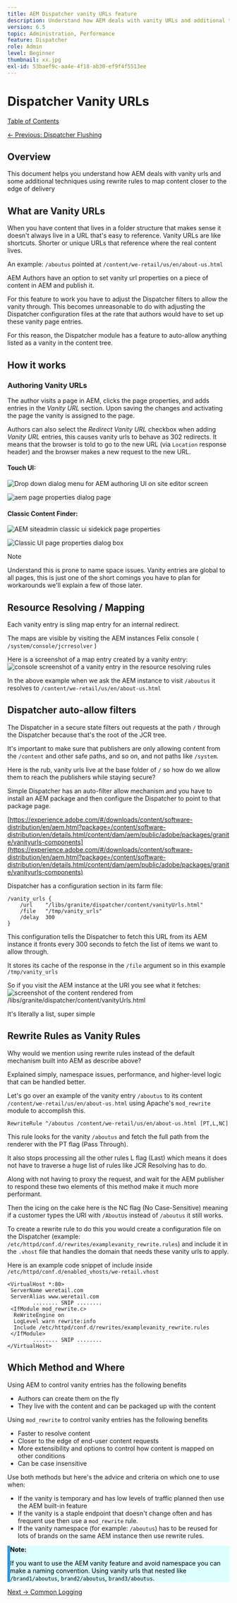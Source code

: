 ```yaml
---
title: AEM Dispatcher vanity URLs feature
description: Understand how AEM deals with vanity URLs and additional techniques using rewrite rules to map content closer to the edge of delivery.
version: 6.5
topic: Administration, Performance
feature: Dispatcher
role: Admin
level: Beginner
thumbnail: xx.jpg
exl-id: 53baef9c-aa4e-4f18-ab30-ef9f4f5513ee
---
```

# Dispatcher Vanity URLs

[Table of Contents](./overview.md)

[<- Previous: Dispatcher Flushing](./disp-flushing.md)

## Overview

This document helps you understand how AEM deals with vanity urls and some additional techniques using rewrite rules to map content closer to the edge of delivery

## What are Vanity URLs

When you have content that lives in a folder structure that makes sense it doesn't always live in a URL that's easy to reference. Vanity URLs are like shortcuts. Shorter or unique URLs that reference where the real content lives.

An example: `/aboutus` pointed at `/content/we-retail/us/en/about-us.html`

AEM Authors have an option to set vanity url properties on a piece of content in AEM and publish it.

For this feature to work you have to adjust the Dispatcher filters to allow the vanity through. This becomes unreasonable to do with adjusting the Dispatcher configuration files at the rate that authors would have to set up these vanity page entries.

For this reason, the Dispatcher module has a feature to auto-allow anything listed as a vanity in the content tree.


## How it works

### Authoring Vanity URLs

The author visits a page in AEM, clicks the page properties, and adds entries in the _Vanity URL_ section. Upon saving the changes and activating the page the vanity is assigned to the page.

Authors can also select the _Redirect Vanity URL_ checkbox when adding _Vanity URL_ entries, this causes vanity urls to behave as 302 redirects. It means that the browser is told to go to the new URL (via `Location` response header) and the browser makes a new request to the new URL.

#### Touch UI:

![Drop down dialog menu for AEM authoring UI on site editor screen](assets/disp-vanity-url/aem-page-properties-drop-down.png "aem-page-properties-drop-down")

![aem page properties dialog page](assets/disp-vanity-url/aem-page-properties.png "aem-page-properties")

#### Classic Content Finder:

![AEM siteadmin classic ui sidekick page properties](assets/disp-vanity-url/aem-page-properties-sidekick.png "aem-page-properties-sidekick")

![Classic UI page properties dialog box](assets/disp-vanity-url/aem-page-properties-classic.png "aem-page-properties-classic")


>[!NOTE]
>
>Understand this is prone to name space issues. Vanity entries are global to all pages, this is just one of the short comings you have to plan for workarounds we'll explain a few of those later.


## Resource Resolving / Mapping

Each vanity entry is sling map entry for an internal redirect.

The maps are visible by visiting the AEM instances Felix console ( `/system/console/jcrresolver` )

Here is a screenshot of a map entry created by a vanity entry:
![console screenshot of a vanity entry in the resource resolving rules](assets/disp-vanity-url/vanity-resource-resolver-entry.png "vanity-resource-resolver-entry")

In the above example when we ask the AEM instance to visit `/aboutus` it resolves to `/content/we-retail/us/en/about-us.html`

## Dispatcher auto-allow filters

The Dispatcher in a secure state filters out requests at the path `/` through the Dispatcher because that's the root of the JCR tree.

It's important to make sure that publishers are only allowing content from the `/content` and other safe paths, and so on,  and not paths like `/system`.

Here is the rub, vanity urls live at the base folder of `/` so how do we allow them to reach the publishers while staying secure?

Simple Dispatcher has an auto-filter allow mechanism and you have to install an AEM package and then configure the Dispatcher to point to that package page.

[https://experience.adobe.com/#/downloads/content/software-distribution/en/aem.html?package=/content/software-distribution/en/details.html/content/dam/aem/public/adobe/packages/granite/vanityurls-components](https://experience.adobe.com/#/downloads/content/software-distribution/en/aem.html?package=/content/software-distribution/en/details.html/content/dam/aem/public/adobe/packages/granite/vanityurls-components)

Dispatcher has a configuration section in its farm file:

```
/vanity_urls { 
    /url    "/libs/granite/dispatcher/content/vanityUrls.html" 
    /file   "/tmp/vanity_urls" 
    /delay  300 
}
```

This configuration tells the Dispatcher to fetch this URL from its AEM instance it fronts every 300 seconds to fetch the list of items we want to allow through.

It stores its cache of the response in the `/file` argument so in this example `/tmp/vanity_urls`

So if you visit the AEM instance at the URI you see what it fetches:
![screenshot of the content rendered from /libs/granite/dispatcher/content/vanityUrls.html](assets/disp-vanity-url/vanity-url-component.png "vanity-url-component")

It's literally a list, super simple

## Rewrite Rules as Vanity Rules

Why would we mention using rewrite rules instead of the default mechanism built into AEM as describe above?

Explained simply, namespace issues, performance, and higher-level logic that can be handled better.

Let's go over an example of the vanity entry `/aboutus` to its content `/content/we-retail/us/en/about-us.html` using Apache's `mod_rewrite` module to accomplish this.

```
RewriteRule ^/aboutus /content/we-retail/us/en/about-us.html [PT,L,NC]
```

This rule looks for the vanity `/aboutus` and fetch the full path from the renderer with the PT flag (Pass Through).

It also stops processing all the other rules L flag (Last) which means it does not have to traverse a huge list of rules like JCR Resolving has to do.

Along with not having to proxy the request, and wait for the AEM publisher to respond these two elements of this method make it much more performant.

Then the icing on the cake here is the NC flag (No Case-Sensitive) meaning if a customer types the URI with `/AboutUs` instead of `/aboutus` it still works.

To create a rewrite rule to do this you would create a configuration file on the Dispatcher (example: `/etc/httpd/conf.d/rewrites/examplevanity_rewrite.rules`) and include it in the `.vhost` file that handles the domain that needs these vanity urls to apply.

Here is an example code snippet of include inside `/etc/httpd/conf.d/enabled_vhosts/we-retail.vhost`

```
<VirtualHost *:80> 
 ServerName weretail.com 
 ServerAlias www.weretail.com 
        ........ SNIP ........ 
 <IfModule mod_rewrite.c> 
  ReWriteEngine on 
  LogLevel warn rewrite:info 
  Include /etc/httpd/conf.d/rewrites/examplevanity_rewrite.rules 
 </IfModule> 
        ........ SNIP ........ 
</VirtualHost>
```

## Which Method and Where

Using AEM to control vanity entries has the following benefits

- Authors can create them on the fly
- They live with the content and can be packaged up with the content

Using `mod_rewrite` to control vanity entries has the following benefits

- Faster to resolve content
- Closer to the edge of end-user content requests
- More extensibility and options to control how content is mapped on other conditions
- Can be case insensitive

Use both methods but here's the advice and criteria on which one to use when:

- If the vanity is temporary and has low levels of traffic planned then use the AEM built-in feature
- If the vanity is a staple endpoint that doesn't change often and has frequent use then use a `mod_rewrite` rule.
- If the vanity namespace (for example: `/aboutus`) has to be reused for lots of brands on the same AEM instance then use rewrite rules.

<div style="color: #000;border-left: 6px solid #2196F3;background-color:#ddffff;"><b>Note:</b>

If you want to use the AEM vanity feature and avoid namespace you can make a naming convention. Using vanity urls that nested like `/brand1/aboutus`, `brand2/aboutus`, `brand3/aboutus`.
</div>

[Next -> Common Logging](./common-logs.md)
